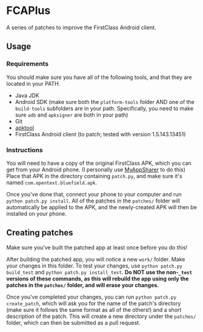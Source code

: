 # FCAPlus
A series of patches to improve the FirstClass Android client. 

## Usage
### Requirements
You should make sure you have all of the following tools, and that they are located in your PATH.
* Java JDK
* Android SDK (make sure both the `platform-tools` folder AND one of the `build-tools` subfolders are in your path. Specifically, you need to make sure `adb` and `apksigner` are both in your path)
* Git
* [apktool](https://ibotpeaches.github.io/Apktool/)
* FirstClass Android client (to patch; tested with version 1.5.143.13451)

### Instructions
You will need to have a copy of the original FirstClass APK, which you can get from your Android phone. (I personally use [MyAppSharer](https://play.google.com/store/apps/details?id=com.yschi.MyAppSharer) to do this) Place that APK in the directory containing `patch.py`, and make sure it's named `com.opentext.bluefield.apk`.

Once you've done that, connect your phone to your computer and run `python patch.py install`. All of the patches in the `patches/` folder will automatically be applied to the APK, and the newly-created APK will then be installed on your phone.

## Creating patches
Make sure you've built the patched app at least once before you do this!

After building the patched app, you will notice a new `work/` folder. Make your changes in this folder. To test your changes, use `python patch.py build_test` and `python patch.py install_test`. **Do NOT use the non-`_test` versions of these commands, as this will rebuild the app using only the patches in the `patches/` folder, and will erase your changes.**

Once you've completed your changes, you can run `python patch.py create_patch`, which will ask you for the name of the patch's directory (make sure it follows the same format as all of the others!) and a short description of the patch. This will create a new directory under the `patches/` folder, which can then be submitted as a pull request.
